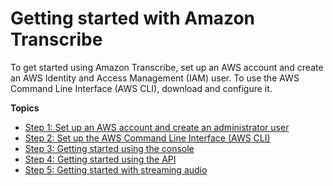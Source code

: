 # Getting started with Amazon Transcribe<a name="getting-started"></a>

To get started using Amazon Transcribe, set up an AWS account and create an AWS Identity and Access Management \(IAM\) user\. To use the AWS Command Line Interface \(AWS CLI\), download and configure it\. 

**Topics**
+ [Step 1: Set up an AWS account and create an administrator user](setting-up.md)
+ [Step 2: Set up the AWS Command Line Interface \(AWS CLI\)](setup-awscli.md)
+ [Step 3: Getting started using the console](getting-started-console.md)
+ [Step 4: Getting started using the API](getting-started-api.md)
+ [Step 5: Getting started with streaming audio](getting-started-streaming.md)